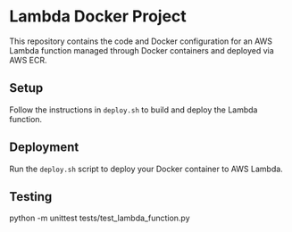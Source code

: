 # Lambda Docker Project

This repository contains the code and Docker configuration for an AWS Lambda function managed through Docker containers and deployed via AWS ECR.

## Setup

Follow the instructions in `deploy.sh` to build and deploy the Lambda function.

## Deployment

Run the `deploy.sh` script to deploy your Docker container to AWS Lambda.

## Testing 
python -m unittest tests/test_lambda_function.py
